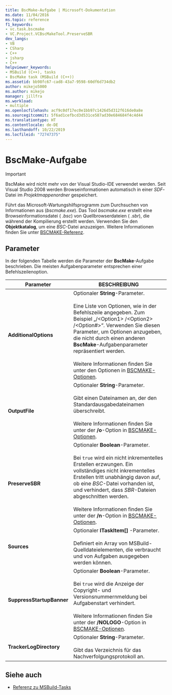 ```yaml
---
title: BscMake-Aufgabe | Microsoft-Dokumentation
ms.date: 11/04/2016
ms.topic: reference
f1_keywords:
- vc.task.bscmake
- VC.Project.VCBscMakeTool.PreserveSBR
dev_langs:
- VB
- CSharp
- C++
- jsharp
- C++
helpviewer_keywords:
- MSBuild (C++), tasks
- BscMake task (MSBuild (C++))
ms.assetid: bb98fc67-cad8-43a7-9598-60df6d734db2
author: mikejo5000
ms.author: mikejo
manager: jillfra
ms.workload:
- multiple
ms.openlocfilehash: acf9c0df17ec0e1bb97c1426d5d312f616de0a8e
ms.sourcegitcommit: 5f6ad1cefbcd3d531ce587ad30e684684f4c4d44
ms.translationtype: HT
ms.contentlocale: de-DE
ms.lasthandoff: 10/22/2019
ms.locfileid: "72747375"
---
```

# <a name="bscmake-task"></a>BscMake-Aufgabe
> [!IMPORTANT]
> BscMake wird nicht mehr von der Visual Studio-IDE verwendet werden. Seit Visual Studio 2008 werden Browseinformationen automatisch in einer *SDF*-Datei im *Projektmappenordner* gespeichert.

 Führt das Microsoft-Wartungshilfsprogramm zum Durchsuchen von Informationen aus (*bscmake.exe*).  Das Tool *bscmake.exe* erstellt eine Browseinformationsdatei ( *.bsc*) von Quellbrowserdateien ( *.sbr*), die während der Kompilierung erstellt werden. Verwenden Sie den **Objektkatalog**, um eine *BSC*-Datei anzuzeigen. Weitere Informationen finden Sie unter [BSCMAKE-Referenz](/cpp/build/reference/bscmake-reference).

## <a name="parameters"></a>Parameter
 In der folgenden Tabelle werden die Parameter der **BscMake**-Aufgabe beschrieben. Die meisten Aufgabenparameter entsprechen einer Befehlszeilenoption.

|Parameter|BESCHREIBUNG|
|---------------|-----------------|
|**AdditionalOptions**|Optionaler **String**-Parameter.<br /><br /> Eine Liste von Optionen, wie in der Befehlszeile angegeben. Zum Beispiel „/\<Option1> /\<Option2> /\<Option#>“. Verwenden Sie diesen Parameter, um Optionen anzugeben, die nicht durch einen anderen **BscMake**-Aufgabenparameter repräsentiert werden.<br /><br /> Weitere Informationen finden Sie unter den Optionen in [BSCMAKE-Optionen](/cpp/build/reference/bscmake-options).|
|**OutputFile**|Optionaler **String**-Parameter.<br /><br /> Gibt einen Dateinamen an, der den Standardausgabedateinamen überschreibt.<br /><br /> Weitere Informationen finden Sie unter der **/o**-Option in [BSCMAKE-Optionen](/cpp/build/reference/bscmake-options).|
|**PreserveSBR**|Optionaler **Boolean**-Parameter.<br /><br /> Bei `true` wird ein nicht inkrementelles Erstellen erzwungen. Ein vollständiges nicht inkrementelles Erstellen tritt unabhängig davon auf, ob eine *BSC*-Datei vorhanden ist, und verhindert, dass *SBR*-Dateien abgeschnitten werden.<br /><br /> Weitere Informationen finden Sie unter der **/n**-Option in [BSCMAKE-Optionen](/cpp/build/reference/bscmake-options).|
|**Sources**|Optionaler **ITaskItem[]** -Parameter.<br /><br /> Definiert ein Array von MSBuild-Quelldateielementen, die verbraucht und von Aufgaben ausgegeben werden können.|
|**SuppressStartupBanner**|Optionaler **Boolean**-Parameter.<br /><br /> Bei `true` wird die Anzeige der Copyright- und Versionsnummernmeldung bei Aufgabenstart verhindert.<br /><br /> Weitere Informationen finden Sie unter der **/NOLOGO**-Option in [BSCMAKE-Optionen](/cpp/build/reference/bscmake-options).|
|**TrackerLogDirectory**|Optionaler **String**-Parameter.<br /><br /> Gibt das Verzeichnis für das Nachverfolgungsprotokoll an.|

## <a name="see-also"></a>Siehe auch
- [Referenz zu MSBuild-Tasks](../msbuild/msbuild-task-reference.md)